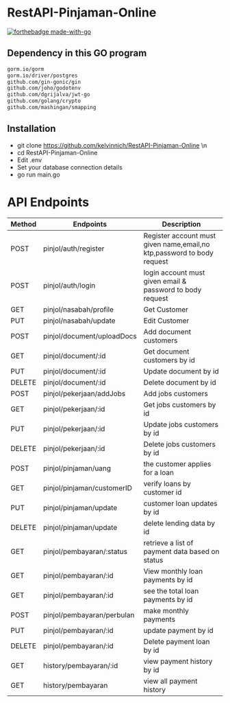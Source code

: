 # RestAPI-Pinjaman-Online
[![forthebadge made-with-go](http://ForTheBadge.com/images/badges/made-with-go.svg)](https://go.dev/)

## Dependency in this GO program
```sh
gorm.io/gorm
gorm.io/driver/postgres
github.com/gin-gonic/gin
github.com/joho/godotenv
github.com/dgrijalva/jwt-go
github.com/golang/crypto
github.com/mashingan/smapping
```

## Installation

* git clone https://github.com/kelvinnich/RestAPI-Pinjaman-Online \n
* cd RestAPI-Pinjaman-Online
* Edit .env
* Set your database connection details
* go run main.go
 
# API Endpoints

| Method | Endpoints |    Description     |
| ------ | ------ | ------- |
| POST | pinjol/auth/register | Register account must given name,email,no ktp,password to body request
| POST | pinjol/auth/login | login account must given email & password to body request
| GET | pinjol/nasabah/profile | Get Customer
| PUT |  pinjol/nasabah/update | Edit Customer
| POST | pinjol/document/uploadDocs | Add document customers
| GET | pinjol/document/:id | Get document customers by id
| PUT | pinjol/document/:id | Update document by id
| DELETE | pinjol/document/:id | Delete document by id
| POST | pinjol/pekerjaan/addJobs | Add jobs customers
| GET | pinjol/pekerjaan/:id | Get jobs customers by id
| PUT | pinjol/pekerjaan/:id | Update jobs customers by id
| DELETE | pinjol/pekerjaan/:id | Delete jobs customers by id
| POST | pinjol/pinjaman/uang | the customer applies for a loan
| GET |  pinjol/pinjaman/customerID | verify loans by customer id
| PUT | pinjol/pinjaman/update | customer loan updates by id
| DELETE | pinjol/pinjaman/update | delete lending data by id
| GET | pinjol/pembayaran/:status | retrieve a list of payment data based on status
| GET | pinjol/pembayaran/:id | View monthly loan payments by id
| GET | pinjol/pembayaran/:id | see the total loan payments by id
| POST | pinjol/pembayaran/perbulan | make monthly payments
| PUT  |  pinjol/pembayaran/:id | update payment by id 
| DELETE | pinjol/pembayaran/:id  | Delete payment loan by id
| GET | history/pembayaran/:id | view payment history by id
| GET | history/pembayaran | view all payment history
